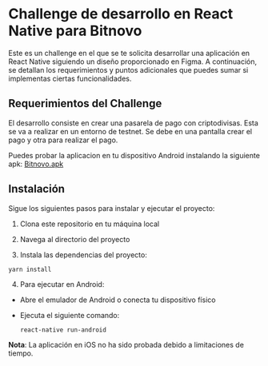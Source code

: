 # Challenge de desarrollo en React Native para Bitnovo

Este es un challenge en el que se te solicita desarrollar una aplicación en React Native siguiendo un diseño proporcionado en Figma. A continuación, se detallan los requerimientos y puntos adicionales que puedes sumar si implementas ciertas funcionalidades.

## Requerimientos del Challenge

El desarrollo consiste en crear una pasarela de pago con criptodivisas. Esta se va a realizar
en un entorno de testnet. Se debe en una pantalla crear el pago y otra para realizar el
pago. 




Puedes probar la aplicacion en tu dispositivo Android instalando la siguiente apk: [Bitnovo.apk](https://drive.google.com/file/d/1_viTOwBPz4YDv7RkjOmk_x1cLZ9-vQon/view)




## Instalación

Sigue los siguientes pasos para instalar y ejecutar el proyecto:

1. Clona este repositorio en tu máquina local

2. Navega al directorio del proyecto

3. Instala las dependencias del proyecto:

```
yarn install
```

4.  Para ejecutar en Android:

- Abre el emulador de Android o conecta tu dispositivo físico
- Ejecuta el siguiente comando:

  ```
  react-native run-android
  ```

**Nota**: La aplicación en iOS no ha sido probada debido a limitaciones de tiempo.
